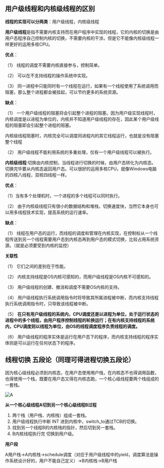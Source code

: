 ## 用户级线程和内核级线程的区别

**线程的实现可以分两类**：用户级线程，内核级线程

**用户级线程**是指不需要内核支持而在用户程序中实现的线程，它的内核的切换是由用户态程序自己控制内核的切换，不需要内核的干涉。但是它不能像内核级线程一样更好的运用多核CPU。

**优点**：

（1） 线程的调度不需要内核直接参与，控制简单。

（2） 可以在不支持线程的操作系统中实现。

（3） 同一进程中只能同时有一个线程在运行，如果有一个线程使用了系统调用而阻塞，那么整个进程都会被挂起，可以节约更多的系统资源。

**缺点**：

（1） 一个用户级线程的阻塞将会引起整个进程的阻塞。因为用户级实现线程时，内核调度是以进程为单位的，内核并不知道用户级线程的存在，因此某个用户级线程的阻塞即会引起整个进程的阻塞。

内核级线程阻塞时，内核完全可以调度同进程内的其它线程运行，也就是没有阻塞整个线程

（2） 用户级线程不能利用系统的多重处理，仅有一个用户级线程可以被执行。

**内核级线程**:切换由内核控制，当线程进行切换的时候，由用户态转化为内核态。切换完毕要从内核态返回用户态。可以很好的运用多核CPU，就像Windows电脑的四核八线程，双核四线程一样。

**优点**：

（1）当有多个处理机时，一个进程的多个线程可以同时执行。

（2） 由于内核级线程只有很小的数据结构和堆栈，切换速度快，当然它本身也可以用多线程技术实现，提高系统的运行速率。

**缺点**：

（1） 线程在用户态的运行，而线程的调度和管理在内核实现，在控制权从一个线程传送到另一个线程需要用户态到内核态再到用户态的模式切换，比较占用系统资源。（就是必须要受到内核的监控）

**关联性**

（1） 它们之间的差别在于性能。

（2） 内核支持线程是OS内核可感知的，而用户级线程是OS内核不可感知的。

（3） 用户级线程的创建、撤消和调度不需要OS内核的支持。

（4） 用户级线程执行系统调用指令时将导致其所属进程被中断，而内核支持线程执行系统调用指令时，只导致该线程被中断。

（5） **在只有用户级线程的系统内，CPU调度还是以进程为单位，处于运行状态的进程中的多个线程，由用户程序控制线程的轮换运行；在有内核支持线程的系统内，CPU调度则以线程为单位，由OS的线程调度程序负责线程的调度。**

（6） 用户级线程的程序实体是运行在用户态下的程序，而内核支持线程的程序实体则是可以运行在任何状态下的程序。



## 线程切换 五段论（同理可得进程切换五段论）

因为核心级线程必须到内核态，在用户态使用用户栈，在内核态不也得调用函数，也得使用一个栈，既要在用户态又得在内核态跑，一个核心级线程要两个栈组成的一套栈。

![A](https://pic4.zhimg.com/v2-ac3216fac3551febac3fa301d29c8ee1_1440w.jpg?source=172ae18b)

**从一个核心级线程A切到另一个核心级线程B过程**

1. 两个栈（用户栈、内核栈）组成一套栈。
2. 用户级线程执行中断 INT 进到内核中，switch_to通过TCB的切换。
3. 找到另一个线程B的内核栈的指针，然后切到另一套栈。
4. B内核线程执行完 切换到用户级。

**用户段**

A用户栈->A内核栈->schedule调度（对应于用户级线程中的yield，调度算法是操作系统设计好的，用户不能自己定义）->B内核栈->B用户栈

